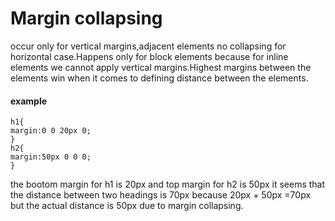 # Margin collapsing 
occur only for vertical margins,adjacent elements no collapsing for horizontal case.Happens only for block elements because for inline elements we cannot apply vertical margins.Highest margins between the elements win when it comes to defining distance between the elements.
#### example

```
h1{
margin:0 0 20px 0;
}
h2{
margin:50px 0 0 0;
}

```
the bootom margin for h1 is 20px and top margin for h2 is 50px it seems that the distance between two headings is 70px because 20px + 50px =70px but the actual distance is 50px due to margin collapsing.
